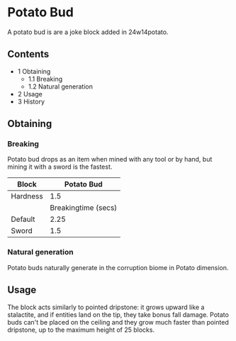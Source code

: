 # Potato Bud
A potato bud is are a joke block added in 24w14potato.

## Contents
- 1 Obtaining
	- 1.1 Breaking
	- 1.2 Natural generation
- 2 Usage
- 3 History

## Obtaining
### Breaking
Potato bud drops as an item when mined with any tool or by hand, but mining it with a sword is the fastest.

| Block    | Potato Bud          |
|----------|---------------------|
| Hardness | 1.5                 |
|          | Breakingtime (secs) |
| Default  | 2.25                |
| Sword    | 1.5                 |

### Natural generation
Potato buds naturally generate in the corruption biome in Potato dimension.

## Usage
The block acts similarly to pointed dripstone: it grows upward like a stalactite, and if entities land on the tip, they take bonus fall damage. Potato buds can't be placed on the ceiling and they grow much faster than pointed dripstone, up to the maximum height of 25 blocks.


